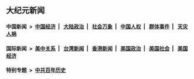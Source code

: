 ## 大纪元新闻

#### 中国新闻 &nbsp;>&nbsp; [中国经济](indexes/ncid283/README.md?08301245) &nbsp;| &nbsp; [大陆政治](indexes/ncid277/README.md?08301245) &nbsp;| &nbsp; [社会万象](indexes/ncid282/README.md?08301245) &nbsp;| &nbsp; [中国人权](indexes/ncid278/README.md?08301245) &nbsp;| &nbsp; [群体事件](indexes/ncid279/README.md?08301245) &nbsp;| &nbsp; [天灾人祸](indexes/ncid280/README.md?08301245)

#### 国际新闻 &nbsp;>&nbsp; [美中关系](indexes/nf1412576/README.md?08301245) &nbsp;| &nbsp; [台湾新闻](indexes/ncid1349361/README.md?08301245) &nbsp;| &nbsp; [香港新闻](indexes/ncid1349362/README.md?08301245) &nbsp;| &nbsp; [美国政治](indexes/ncid1078159/README.md?08301245) &nbsp;| &nbsp; [美国社会](indexes/ncid1078160/README.md?08301245) &nbsp;| &nbsp; [美国经济](indexes/ncid1078158/README.md?08301245)

#### 特别专题 &nbsp;>&nbsp; [中共百年历史](https://github.com/epoch-news/epoch-special/blob/master/README.md?08301245)  

